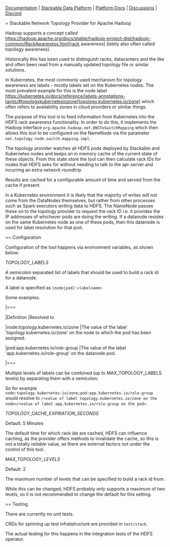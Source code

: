 [Documentation](https://docs.stackable.tech/home/stable/hdfs) | [Stackable Data Platform](https://stackable.tech/) | [Platform Docs](https://docs.stackable.tech/) | [Discussions](https://github.com/orgs/stackabletech/discussions) | [Discord](https://discord.gg/7kZ3BNnCAF)

= Stackable Network Topology Provider for Apache Hadoop

Hadoop supports a concept called https://hadoop.apache.org/docs/stable/hadoop-project-dist/hadoop-common/RackAwareness.html[rack awareness] (lately also often called topology awareness).

Historically this has been used to distinguish racks, datacenters and the like and often been read from a manually updated topology file or similar solutions.

In Kubernetes, the most commonly used mechanism for topology awareness are labels - mostly labels set on the Kubernetes nodes.
The most prevalent example for this is the node label https://kubernetes.io/docs/reference/labels-annotations-taints/#topologykubernetesiozone[topology.kubernetes.io/zone] which often refers to availability zones in cloud providers or similar things.

The purpose of this tool is to feed information from Kubernetes into the HDFS rack awareness functionality.
In order to do this, it implements the Hadoop interface `org.apache.hadoop.net.DNSToSwitchMapping` which then allows this tool to be configured on the NameNode via the parameter `net.topology.node.switch.mapping.impl`.

The topology provider watches all HDFS pods deployed by Stackable and Kubernetes nodes and keeps an in memory cache of the current state of these objects.
From this state store the tool can then calculate rack IDs for nodes that HDFS asks for without needing to talk to the api-server and incurring an extra network roundtrip.

Results are cached for a configurable amount of time and served from the cache if present.

In a Kubernetes environment it is likely that the majority of writes will not come from the DataNodes themselves, but rather from other processes such as Spark executors writing data to HDFS. The NameNode passes these on to the topology provider to request the rack ID i.e. it provides the IP addresses of whichever pods are doing the writing. If a datanode resides on the same Kubernetes node as one of these pods, then this datanode is used for label resolution for that pod.

== Configuration

Configuration of the tool happens via environment variables, as shown below:

*TOPOLOGY_LABELS*

A semicolon separated list of labels that should be used to build a rack id for a datanode.

A label is specified as `[node|pod]:<labelname>`

Some examples:

|===

|Definition |Resolved to

|node:topology.kubernetes.io/zone
|The value of the label 'topology.kubernetes.io/zone' on the node to which the pod has been assigned.

|pod:app.kubernetes.io/role-group
|The value of the label 'app.kubernetes.io/role-group' on the datanode pod.

|===

Multiple levels of labels can be combined (up to MAX_TOPOLOGY_LABELS levels) by separating them with a semicolon:

So for example `node:topology.kubernetes.io/zone;pod:app.kubernetes.io/role-group` would resolve to `/<value of label topology.kubernetes.io/zone on the node>/<value of label app.kubernetes.io/role-group on the pod>`.

*TOPOLOGY_CACHE_EXPIRATION_SECONDS*

Default: 5 Minutes

The default time for which rack ids are cached, HDFS can influence caching, as the provider offers methods to invalidate the cache, so this is not a totally _reliable_ value, as there are external factors not under the control of this tool.

*MAX_TOPOLOGY_LEVELS*

Default: 2

The maximum number of levels that can be specified to build a rack id from.

While this can be changed, HDFS probably only supports a maximum of two levels, so it is not recommended to change the default for this setting.

== Testing

There are currently no unit tests.

CRDs for spinning up test infratstructure are provided in `test/stack`.

The actual testing for this happens in the integration tests of the HDFS operator.